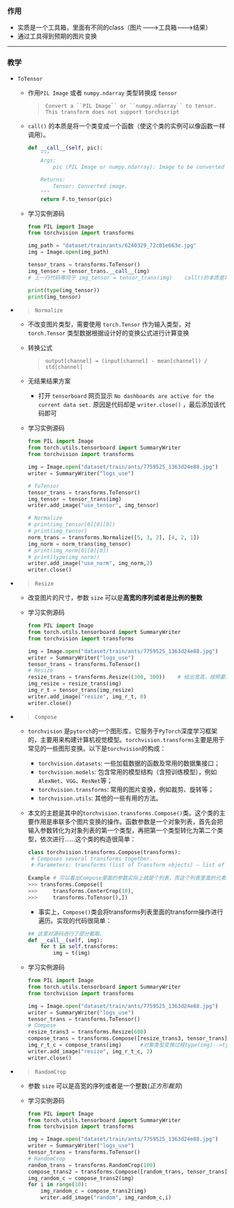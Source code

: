### 作用

- 实质是一个工具箱，里面有不同的class（图片--->工具箱--->结果）
- 通过工具得到预期的图片变换

---

### 教学

- `ToTensor`

  - 作用`PIL Image`   或者   `numpy.ndarray`   类型转换成  `tensor`

    > ```
    > Convert a ``PIL Image`` or ``numpy.ndarray`` to tensor. This transform does not support torchscript
    > ```

  - `call()`  的本质是将一个类变成一个函数（使这个类的实例可以像函数一样调用）。

    ```python
    def __call__(self, pic):
        """
        Args:
            pic (PIL Image or numpy.ndarray): Image to be converted to tensor.
    
        Returns:
            Tensor: Converted image.
        """
        return F.to_tensor(pic)
    ```

  - 学习实例源码

    ```python
    from PIL import Image
    from torchvision import transforms
    
    img_path = "dataset/train/ants/6240329_72c01e663e.jpg"
    img = Image.open(img_path)
    
    tensor_trans = transforms.ToTensor()
    img_tensor = tensor_trans.__call__(img)
    # 上一行代码等同于 img_tensor = tensor_trans(img)    call()的本质是将一个类变成一个函数（使这个类的实例可以像函数一样调用）。
    
    print(type(img_tensor))
    print(img_tensor)
    ```

- > `Normalize`

  - 不改变图片类型，需要使用  `torch.Tensor`  作为输入类型，对  `torch.Tensor`  类型数据根据设计好的变换公式进行计算变换

  - 转换公式

    > ```
    > output[channel] = (input[channel] - mean[channel]) / std[channel]
    > ```

  - 无结果结果方案

    - 打开  `tensorboard`  网页显示  `No dashboards are active for the current data set.`  原因是代码却是  `writer.close()`  ，最后添加该代码即可

  - 学习实例源码

    ```python
    from PIL import Image
    from torch.utils.tensorboard import SummaryWriter
    from torchvision import transforms
    
    img = Image.open("dataset/train/ants/7759525_1363d24e88.jpg")
    writer = SummaryWriter("logs_use")
    
    # ToTensor
    tensor_trans = transforms.ToTensor()
    img_tensor = tensor_trans(img)
    writer.add_image("use_tensor", img_tensor)
    
    # Normalize
    # print(img_tensor[0][0][0])
    # print(img_tensor)
    norm_trans = transforms.Normalize([5, 3, 2], [4, 2, 1])
    img_norm = norm_trans(img_tensor)
    # print(img_norm[0][0][0])
    # print(type(img_norm))
    writer.add_image("use_norm", img_norm,2)
    writer.close()
    ```

- > `Resize`

  - 改变图片的尺寸，参数  `size`  可以是**高宽的序列或者是比例的整数**

  - 学习实例源码

    ```python
    from PIL import Image
    from torch.utils.tensorboard import SummaryWriter
    from torchvision import transforms
    
    img = Image.open("dataset/train/ants/7759525_1363d24e88.jpg")
    writer = SummaryWriter("logs_use")
    tensor_trans = transforms.ToTensor()
    # Resize
    resize_trans = transforms.Resize((300, 300))	# 给出宽高，按照要求缩放，只给出一个整数按照等比缩放
    img_resize = resize_trans(img)
    img_r_t = tensor_trans(img_resize)
    writer.add_image("resize", img_r_t, 0)
    writer.close()
    ```

- > `Compose`

  - `torchvision`  是`pytorch`的一个图形库，它服务于`PyTorch`深度学习框架的，主要用来构建计算机视觉模型。`torchvision.transforms`主要是用于常见的一些图形变换。以下是`torchvision`的构成：

    - `torchvision.datasets`: 一些加载数据的函数及常用的数据集接口；
    - `torchvision.models`: 包含常用的模型结构（含预训练模型），例如`AlexNet`、`VGG`、`ResNet`等；
    - `torchvision.transforms`: 常用的图片变换，例如裁剪、旋转等；
    - `torchvision.utils`: 其他的一些有用的方法。

  - 本文的主题是其中的`torchvision.transforms.Compose()`类。这个类的主要作用是串联多个图片变换的操作。函数参数是一个对象列表，首先会把输入参数转化为对象列表的第一个类型，再把第一个类型转化为第二个类型，依次进行……这个类的构造很简单：

    ```python
    class torchvision.transforms.Compose(transforms):
     # Composes several transforms together.
     # Parameters: transforms (list of Transform objects) – list of transforms to compose.
     
    Example # 可以看出Compose里面的参数实际上就是个列表，而这个列表里面的元素就是你想要执行的transform操作。
    >>> transforms.Compose([
    >>>     transforms.CenterCrop(10),
    >>>     transforms.ToTensor(),])
    ```

    - 事实上，`Compose()`类会将transforms列表里面的transform操作进行遍历。实现的代码很简单：

    ```python
    ## 这里对源码进行了部分截取。
    def __call__(self, img):
    	for t in self.transforms:	
    		img = t(img)
    ```

  - 学习实例源码

    ```python
    from PIL import Image
    from torch.utils.tensorboard import SummaryWriter
    from torchvision import transforms
    
    img = Image.open("dataset/train/ants/7759525_1363d24e88.jpg")
    writer = SummaryWriter("logs_use")
    tensor_trans = transforms.ToTensor()
    # Compose
    resize_trans3 = transforms.Resize(600)
    compose_trans = transforms.Compose([resize_trans3, tensor_trans])
    img_r_t_c = compose_trans(img)		#对象类型变换过程type(img)-->type(resize_trans3)-->type(tensor_trans)
    writer.add_image("resize", img_r_t_c, 2)
    writer.close()
    ```

- > `RandomCrop`

  - 参数  `size`  可以是高宽的序列或者是一个整数(*正方形裁剪*)

  - 学习实例源码

    ```python
    from PIL import Image
    from torch.utils.tensorboard import SummaryWriter
    from torchvision import transforms
    
    img = Image.open("dataset/train/ants/7759525_1363d24e88.jpg")
    writer = SummaryWriter("logs_use")
    tensor_trans = transforms.ToTensor()
    # RandomCrop
    random_trans = transforms.RandomCrop(100)
    compose_trans2 = transforms.Compose([random_trans, tensor_trans])
    img_random_c = compose_trans2(img)
    for i in range(10):
        img_random_c = compose_trans2(img)
        writer.add_image("random", img_random_c,i)
    ```

